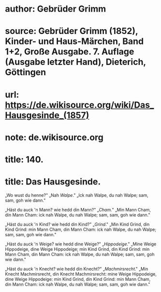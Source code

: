 # author: Gebrüder Grimm
# source: Gebrüder Grimm (1852), Kinder- und Haus-Märchen, Band 1+2, Große Ausgabe. 7. Auflage (Ausgabe letzter Hand), Dieterich, Göttingen
# url: https://de.wikisource.org/wiki/Das_Hausgesinde_(1857)
# note: de.wikisource.org
# title: 140.

# title: Das Hausgesinde.

„Wo wust du henne?" „Nah *Walpe*." „Ick nah Walpe, du nah Walpe; sam, sam, goh wie dann." 

„Häst du auck 'n Mann? wie hedd din Mann?" „*Cham.*" „Min Mann Cham, din Mann Cham: ick nah Walpe, du nah Walpe; sam, sam, goh wie dann." 

„Häst du auck 'n Kind? wie hedd din Kind?" „*Grind*." „Min Kind Grind, din Kind Grind: min Mann Cham, din Mann Cham: ick nah Walpe, du nah Walpe; sam, sam, goh wie dann." 

„Häst du auck 'n Weige? wie hedd dine Weige?" „*Hippodeige*." „Mine Weige Hippodeige, dine Weige Hippodeige; min Kind Grind, din Kind Grind: min Mann Cham, din Mann Cham: ick nah Walpe, du nah Walpe; sam, sam, goh wie dann." 

„Häst du auck 'n Knecht? wie hedd din Knecht?" „*Machmirsrecht*." „Min Knecht Machmirsrecht, din Knecht Machmirsrecht: mine Weige Hippodeige, dine Weige Hippodeige: min Kind Grind, din Kind Grind: min Mann Cham, din Mann Cham: ick nah Walpe, du nah Walpe; sam, sam, goh wie dann." 

